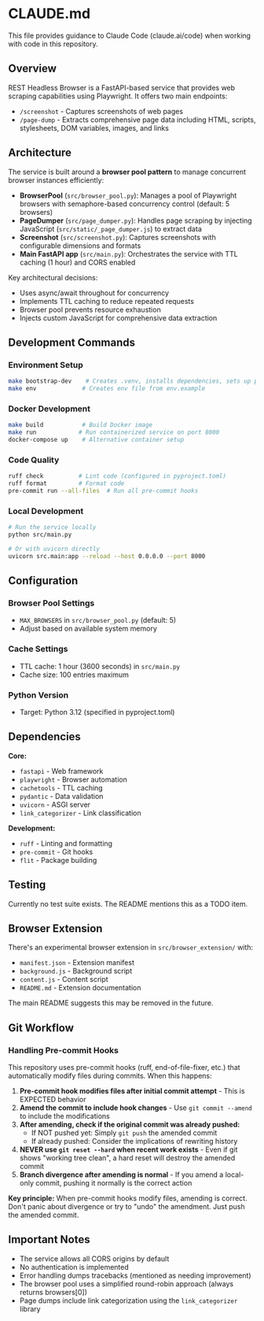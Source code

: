# CLAUDE.md

This file provides guidance to Claude Code (claude.ai/code) when working with code in this repository.

## Overview

REST Headless Browser is a FastAPI-based service that provides web scraping capabilities using Playwright. It offers two main endpoints:
- `/screenshot` - Captures screenshots of web pages
- `/page-dump` - Extracts comprehensive page data including HTML, scripts, stylesheets, DOM variables, images, and links

## Architecture

The service is built around a **browser pool pattern** to manage concurrent browser instances efficiently:

- **BrowserPool** (`src/browser_pool.py`): Manages a pool of Playwright browsers with semaphore-based concurrency control (default: 5 browsers)
- **PageDumper** (`src/page_dumper.py`): Handles page scraping by injecting JavaScript (`src/static/_page_dumper.js`) to extract data
- **Screenshot** (`src/screenshot.py`): Captures screenshots with configurable dimensions and formats
- **Main FastAPI app** (`src/main.py`): Orchestrates the service with TTL caching (1 hour) and CORS enabled

Key architectural decisions:
- Uses async/await throughout for concurrency
- Implements TTL caching to reduce repeated requests
- Browser pool prevents resource exhaustion
- Injects custom JavaScript for comprehensive data extraction

## Development Commands

### Environment Setup
```bash
make bootstrap-dev    # Creates .venv, installs dependencies, sets up pre-commit hooks
make env             # Creates env file from env.example
```

### Docker Development
```bash
make build           # Build Docker image
make run            # Run containerized service on port 8000
docker-compose up    # Alternative container setup
```

### Code Quality
```bash
ruff check          # Lint code (configured in pyproject.toml)
ruff format         # Format code
pre-commit run --all-files  # Run all pre-commit hooks
```

### Local Development
```bash
# Run the service locally
python src/main.py

# Or with uvicorn directly
uvicorn src.main:app --reload --host 0.0.0.0 --port 8000
```

## Configuration

### Browser Pool Settings
- `MAX_BROWSERS` in `src/browser_pool.py` (default: 5)
- Adjust based on available system memory

### Cache Settings
- TTL cache: 1 hour (3600 seconds) in `src/main.py`
- Cache size: 100 entries maximum

### Python Version
- Target: Python 3.12 (specified in pyproject.toml)

## Dependencies

**Core:**
- `fastapi` - Web framework
- `playwright` - Browser automation
- `cachetools` - TTL caching
- `pydantic` - Data validation
- `uvicorn` - ASGI server
- `link_categorizer` - Link classification

**Development:**
- `ruff` - Linting and formatting
- `pre-commit` - Git hooks
- `flit` - Package building

## Testing

Currently no test suite exists. The README mentions this as a TODO item.

## Browser Extension

There's an experimental browser extension in `src/browser_extension/` with:
- `manifest.json` - Extension manifest
- `background.js` - Background script
- `content.js` - Content script
- `README.md` - Extension documentation

The main README suggests this may be removed in the future.

## Git Workflow

### Handling Pre-commit Hooks

This repository uses pre-commit hooks (ruff, end-of-file-fixer, etc.) that automatically modify files during commits. When this happens:

1. **Pre-commit hook modifies files after initial commit attempt** - This is EXPECTED behavior
2. **Amend the commit to include hook changes** - Use `git commit --amend` to include the modifications
3. **After amending, check if the original commit was already pushed:**
   - If NOT pushed yet: Simply `git push` the amended commit
   - If already pushed: Consider the implications of rewriting history
4. **NEVER use `git reset --hard` when recent work exists** - Even if git shows "working tree clean", a hard reset will destroy the amended commit
5. **Branch divergence after amending is normal** - If you amend a local-only commit, pushing it normally is the correct action

**Key principle:** When pre-commit hooks modify files, amending is correct. Don't panic about divergence or try to "undo" the amendment. Just push the amended commit.

## Important Notes

- The service allows all CORS origins by default
- No authentication is implemented
- Error handling dumps tracebacks (mentioned as needing improvement)
- The browser pool uses a simplified round-robin approach (always returns browsers[0])
- Page dumps include link categorization using the `link_categorizer` library
